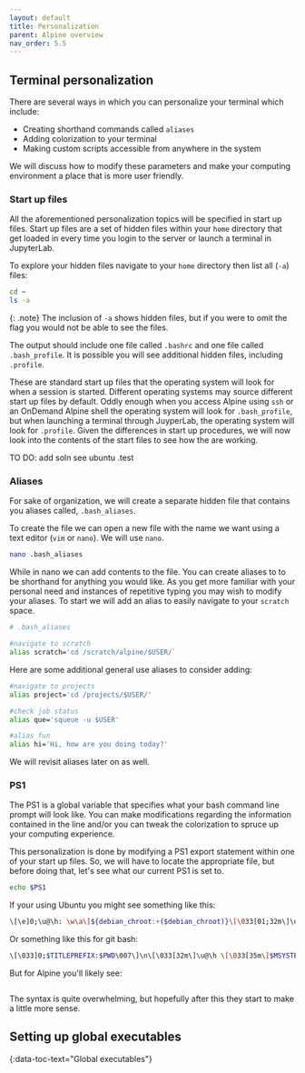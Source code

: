 ```yaml
---
layout: default
title: Personalization
parent: Alpine overview
nav_order: 5.5
---
```


## Terminal personalization
There are several ways in which you can personalize your terminal which include:
* Creating shorthand commands called `aliases`
* Adding colorization to your terminal
* Making custom scripts accessible from anywhere in the system

We will discuss how to modify these parameters and make your computing environment a place that is more user friendly.

### Start up files
All the aforementioned personalization topics will be specified in start up files. Start up files are a set of hidden files within your `home` directory that get loaded in every time you login to the server or launch a terminal in JupyterLab.

To explore your hidden files navigate to your `home` directory then list all (`-a`) files:
```sh
cd ~
ls -a
```

{: .note}
The inclusion of `-a` shows hidden files, but if you were to omit the flag you would not be able to see the files.

The output should include one file called `.bashrc` and one file called `.bash_profile`. It is possible you will see additional hidden files, including `.profile`.

These are standard start up files that the operating system will look for when a session is started. Different operating systems may source different start up files by default. Oddly enough when you access Alpine using `ssh` or an OnDemand Alpine shell the operating system will look for `.bash_profile`, but when launching a terminal through JuyperLab, the operating system will look for `.profile`. Given the differences in start up procedures, we will now look into the contents of the start files to see how the are working.

TO DO: add soln see ubuntu .test

### Aliases

For sake of organization, we will create a separate hidden file that contains you aliases called, `.bash_aliases`.

To create the file we can open a new file with the name we want using a text editor (`vim` or `nano`). We will use `nano`.
```sh
nano .bash_aliases
```

While in nano we can add contents to the file. You can create aliases to to be shorthand for anything you would like. As you get more familiar with your personal need and instances of repetitive typing you may wish to modify your aliases. To start we will add an alias to easily navigate to your `scratch` space.
```sh
# .bash_aliases

#navigate to scratch
alias scratch='cd /scratch/alpine/$USER/`
```

Here are some additional general use aliases to consider adding:
```sh
#navigate to projects
alias project='cd /projects/$USER/'

#check job status
alias que='squeue -u $USER'

#alias fun
alias hi='Hi, how are you doing today?'
```

We will revisit aliases later on as well.

### PS1

The PS1 is a global variable that specifies what your bash command line prompt will look like. You can make modifications regarding the information contained in the line and/or you can tweak the colorization to spruce up your computing experience.

This personalization is done by modifying a PS1 export statement within one of your start up files. So, we will have to locate the appropriate file, but before doing that, let's see what our current PS1 is set to.
```sh
echo $PS1
```

If your using Ubuntu you might see something like this:
```sh
\[\e]0;\u@\h: \w\a\]${debian_chroot:+($debian_chroot)}\[\033[01;32m\]\u@\h\[\033[00m\]:\[\033[01;34m\]\w\[\033[00m\]\$
```

Or something like this for git bash:
```sh
\[\033]0;$TITLEPREFIX:$PWD\007\]\n\[\033[32m\]\u@\h \[\033[35m\]$MSYSTEM \[\033[33m\]\w\[\033[36m\]`__git_ps1`\[\033[0m\]\n$
```

But for Alpine you'll likely see:
```sh

``` 

The syntax is quite overwhelming, but hopefully after this they start to make a little more sense.


## Setting up global executables
{:data-toc-text="Global executables"}
